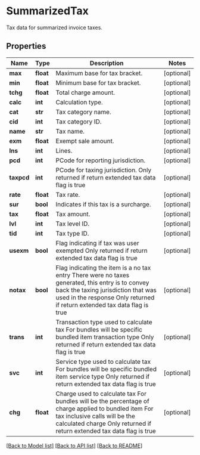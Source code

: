 # SummarizedTax

Tax data for summarized invoice taxes.
## Properties
Name | Type | Description | Notes
------------ | ------------- | ------------- | -------------
**max** | **float** | Maximum base for tax bracket. | [optional] 
**min** | **float** | Minimum base for tax bracket. | [optional] 
**tchg** | **float** | Total charge amount. | [optional] 
**calc** | **int** | Calculation type. | [optional] 
**cat** | **str** | Tax category name. | [optional] 
**cid** | **int** | Tax category ID. | [optional] 
**name** | **str** | Tax name. | [optional] 
**exm** | **float** | Exempt sale amount. | [optional] 
**lns** | **int** | Lines. | [optional] 
**pcd** | **int** | PCode for reporting jurisdiction. | [optional] 
**taxpcd** | **int** | PCode for taxing jurisdiction.  Only returned if return extended tax data flag is true | [optional] 
**rate** | **float** | Tax rate. | [optional] 
**sur** | **bool** | Indicates if this tax is a surcharge. | [optional] 
**tax** | **float** | Tax amount. | [optional] 
**lvl** | **int** | Tax level ID. | [optional] 
**tid** | **int** | Tax type ID. | [optional] 
**usexm** | **bool** | Flag indicating if tax was user exempted  Only returned if return extended tax data flag is true | [optional] 
**notax** | **bool** | Flag indicating the item is a no tax entry  There were no taxes generated, this entry is to convey back the taxing jurisdiction that was used in the response  Only returned if return extended tax data flag is true | [optional] 
**trans** | **int** | Transaction type used to calculate tax  For bundles will be specific bundled item transaction type  Only returned if return extended tax data flag is true | [optional] 
**svc** | **int** | Service type used to calculate tax  For bundles will be specific bundled item service type  Only returned if return extended tax data flag is true | [optional] 
**chg** | **float** | Charge used to calculate tax  For bundles will be the percentage of charge applied to bundled item  For tax inclusive calls will be the calculated charge  Only returned if return extended tax data flag is true | [optional] 

[[Back to Model list]](../README.md#documentation-for-models) [[Back to API list]](../README.md#documentation-for-api-endpoints) [[Back to README]](../README.md)


